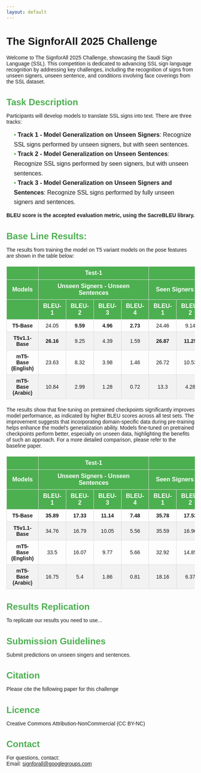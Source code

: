 ```yaml
---
layout: default
---
```



# The SignforAll 2025 Challenge

Welcome to The SignforAll 2025 Challenge, showcasing the Saudi Sign Language (SSL). This competition is dedicated to advancing SSL sign language recognition by addressing key challenges, including the recognition of signs from unseen signers, unseen sentence, and conditions involving face coverings from the SSL dataset.
## Task Description
Participants will develop models to translate SSL signs into text. There are three tracks:

- **Track 1 - Model Generalization on Unseen Signers**: Recognize SSL signs performed by unseen signers, but with seen sentences.
- **Track 2 - Model Generalization on Unseen Sentences**: Recognize SSL signs performed by seen signers, but with unseen sentences.
- **Track 3 - Model Generalization on Unseen Signers and Sentences**: Recognize SSL signs performed by fully unseen signers and sentences.

**BLEU score is the accepted evaluation metric, using the SacreBLEU library.**

## Base Line Results:
The results from training the model on T5 variant models on the pose features are shown in the table below:  
<html lang="en">
<head>
  <meta charset="UTF-8">
  <meta name="viewport" content="width=device-width, initial-scale=1.0">
  <title>Styled Table</title>
  <style>
    table {
      width: 100%;
      border-collapse: collapse;
      margin: 20px 0;
      font-family: Arial, sans-serif;
    }
    th, td {
      border: 1px solid #ddd;
      padding: 8px 12px;
      text-align: center;
    }
    th {
      background-color: #4CAF50;
      color: white;
    }
    tr:nth-child(even) {
      background-color: #f2f2f2;
    }
    tr:hover {
      background-color: #ddd;
    }
    td {
      font-size: 14px;
    }
    th {
      font-size: 16px;
      font-weight: bold;
    }
  </style>
</head>
<body>
  <table>
    <thead>
      <tr>
        <th></th>
        <th colspan="4"><strong>Test-1</strong></th>
        <th colspan="4"><strong>Test-2</strong></th>
        <th colspan="4"><strong>Test-3</strong></th>
      </tr>
      <tr>
        <th><strong>Models</strong></th>
        <th colspan="4"><strong>Unseen Signers - Unseen Sentences</strong></th>
        <th colspan="4"><strong>Seen Signers - Unseen Sentences</strong></th>
        <th colspan="4"><strong>Unseen Signers - Seen Sentences</strong></th>
      </tr>
      <tr>
        <th></th>
        <th><strong>BLEU-1</strong></th>
        <th><strong>BLEU-2</strong></th>
        <th><strong>BLEU-3</strong></th>
        <th><strong>BLEU-4</strong></th>
        <th><strong>BLEU-1</strong></th>
        <th><strong>BLEU-2</strong></th>
        <th><strong>BLEU-3</strong></th>
        <th><strong>BLEU-4</strong></th>
        <th><strong>BLEU-1</strong></th>
        <th><strong>BLEU-2</strong></th>
        <th><strong>BLEU-3</strong></th>
        <th><strong>BLEU-4</strong></th>
      </tr>
    </thead>
    <tbody>
      <tr>
        <td><strong>T5-Base</strong></td>
        <td>24.05</td>
        <td><strong>9.59</strong></td>
        <td><strong>4.96</strong></td>
        <td><strong>2.73</strong></td>
        <td>24.46</td>
        <td>9.14</td>
        <td>4.53</td>
        <td>2.01</td>
        <td>84.07</td>
        <td>81.09</td>
        <td>80.59</td>
        <td>80.37</td>
      </tr>
      <tr>
        <td><strong>T5v1.1-Base</strong></td>
        <td><strong>26.16</strong></td>
        <td>9.25</td>
        <td>4.39</td>
        <td>1.59</td>
        <td><strong>26.87</strong></td>
        <td><strong>11.25</strong></td>
        <td><strong>6.05</strong></td>
        <td>2.78</td>
        <td><strong>88.46</strong></td>
        <td><strong>86.27</strong></td>
        <td><strong>85.84</strong></td>
        <td><strong>85.75</strong></td>
      </tr>
      <tr>
        <td><strong>mT5-Base (English)</strong></td>
        <td>23.63</td>
        <td>8.32</td>
        <td>3.98</td>
        <td>1.46</td>
        <td>26.72</td>
        <td>10.53</td>
        <td>5.42</td>
        <td><strong>2.79</strong></td>
        <td>87.76</td>
        <td>85.62</td>
        <td>85.22</td>
        <td>85.16</td>
      </tr>
      <tr>
        <td><strong>mT5-Base (Arabic)</strong></td>
        <td>10.84</td>
        <td>2.99</td>
        <td>1.28</td>
        <td>0.72</td>
        <td>13.3</td>
        <td>4.28</td>
        <td>1.64</td>
        <td>0.66</td>
        <td>85.54</td>
        <td>84.27</td>
        <td>83.99</td>
        <td>83.87</td>
      </tr>
    </tbody>
  </table>

The results show that fine-tuning on pretrained checkpoints significantly improves model performance, as indicated by higher BLEU scores across all test sets. 
The improvement suggests that incorporating domain-specific data during pre-training helps enhance the model's generalization ability. Models fine-tuned on pretrained checkpoints perform better, especially on unseen data, highlighting the benefits of such an approach. For a more detailed comparison, please refer to the baseline paper.


  <table>
    <thead>
      <tr>
        <th></th>
        <th colspan="4"><strong>Test-1</strong></th>
        <th colspan="4"><strong>Test-2</strong></th>
        <th colspan="4"><strong>Test-3</strong></th>
      </tr>
      <tr>
        <th><strong>Models</strong></th>
        <th colspan="4"><strong>Unseen Signers - Unseen Sentences</strong></th>
        <th colspan="4"><strong>Seen Signers - Unseen Sentences</strong></th>
        <th colspan="4"><strong>Unseen Signers - Seen Sentences</strong></th>
      </tr>
      <tr>
        <th></th>
        <th><strong>BLEU-1</strong></th>
        <th><strong>BLEU-2</strong></th>
        <th><strong>BLEU-3</strong></th>
        <th><strong>BLEU-4</strong></th>
        <th><strong>BLEU-1</strong></th>
        <th><strong>BLEU-2</strong></th>
        <th><strong>BLEU-3</strong></th>
        <th><strong>BLEU-4</strong></th>
        <th><strong>BLEU-1</strong></th>
        <th><strong>BLEU-2</strong></th>
        <th><strong>BLEU-3</strong></th>
        <th><strong>BLEU-4</strong></th>
      </tr>
    </thead>
    <tbody>
      <tr>
        <td><strong>T5-Base</strong></td>
        <td><strong>35.89</strong></td>
        <td><strong>17.33</strong></td>
        <td><strong>11.14</strong></td>
        <td><strong>7.48</strong></td>
        <td><strong>35.78</strong></td>
        <td><strong>17.53</strong></td>
        <td><strong>10.34</strong></td>
        <td><strong>5.72</strong></td>
        <td><strong>95.17</strong></td>
        <td><strong>94.02</strong></td>
        <td><strong>93.78</strong></td>
        <td><strong>93.67</strong></td>
      </tr>
      <tr>
        <td><strong>T5v1.1-Base</strong></td>
        <td>34.76</td>
        <td>16.79</td>
        <td>10.05</td>
        <td>5.56</td>
        <td>35.59</td>
        <td>16.96</td>
        <td>9.92</td>
        <td>5.23</td>
        <td>94.5</td>
        <td>93.16</td>
        <td>92.83</td>
        <td>92.58</td>
      </tr>
      <tr>
        <td><strong>mT5-Base (English)</strong></td>
        <td>33.5</td>
        <td>16.07</td>
        <td>9.77</td>
        <td>5.66</td>
        <td>32.92</td>
        <td>14.85</td>
        <td>8.52</td>
        <td>4.74</td>
        <td>94.64</td>
        <td>93.44</td>
        <td>93.19</td>
        <td>93.04</td>
      </tr>
      <tr>
        <td><strong>mT5-Base (Arabic)</strong></td>
        <td>16.75</td>
        <td>5.4</td>
        <td>1.86</td>
        <td>0.81</td>
        <td>18.16</td>
        <td>6.37</td>
        <td>2.66</td>
        <td>1.47</td>
        <td>92.97</td>
        <td>92.37</td>
        <td>92.42</td>
        <td>92.48</td>
      </tr>
    </tbody>
  </table>
</body>
</html>


## Results Replication 
To replicate our results you need to use... 
## Submission Guidelines
Submit predictions on unseen singers and sentences. 

## Citation
Please cite the following paper for this challenge

## Licence
Creative Commons Attribution-NonCommercial (CC BY-NC)

## Contact
For questions, contact:  
Email: [signforall@googlegroups.com](signforall@googlegroups.com)


<html lang="en">
<head>
  <meta charset="UTF-8">
  <meta name="viewport" content="width=device-width, initial-scale=1.0">
  <title>Styled List</title>
  <style>
    body {
      font-family: Arial, sans-serif;
      margin: 20px;
    }
    .list-container {
      background-color: #f9f9f9;
      border: 1px solid #ddd;
      padding: 15px;
      border-radius: 8px;
      box-shadow: 0 2px 8px rgba(0, 0, 0, 0.1);
    }
    h2 {
      color: #4CAF50;
      font-size: 24px;
      margin-bottom: 10px;
    }
    ul {
      list-style-type: none;
      padding-left: 20px;
    }
    li {
      font-size: 16px;
      line-height: 1.6;
    }
    li::before {
      content: "• ";
      color: #4CAF50;
    }
    .sub-list {
      margin-left: 20px;
      font-size: 14px;
      color: #555;
    }
  </style>
</head>
<body>

